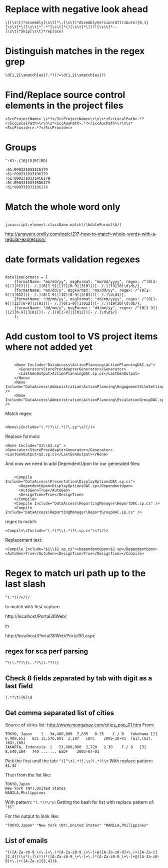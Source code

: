 # Replace with negative look ahead #
```
\[[\s\t]*assembly[\s\t]*\:[\s\t]*AssemblyVersion(Attribute){0,1}[\s\t]*\([\s\t]*".*"[\s\t]*\)[\s\t]*\](?![\s\t]*--[\s\t]*Skip[\s\t]*replace)
```

# Distinguish matches in the regex grep #
```
\d{1,2}\smatch[es]?.*?(?=\d{1,2}\smatch[es]?)
```

# Find/Replace source control elements in the project files #
```
<SccProjectName>.\s*?</SccProjectName>\r\n\s*<SccLocalPath>.*?</SccLocalPath>\r\n\s*<SccAuxPath>.*?</SccAuxPath>\r\n\s*<SccProvider>.*?</SccProvider>
```

# Groups #

```
^:61:.{10}(D|RC|RD)
```
```
:61:0903310331C6179
:61:0903310331D6179
:61:0903310331RC6179
:61:0903310331RD6179
:61:0903310331D6179

```

# Match the whole word only #

```

javascript:element.className.match(/\bdateFormat\b/)

```
http://answers.oreilly.com/topic/217-how-to-match-whole-words-with-a-regular-expression/

# date formats validation regexes #

```

dateTimeFormats = [
    {formatName: "mm/dd/yy", msgFormat: "mm/dd/yyyy", regex: /^(0[1-9]|1[012])[- /.](0[1-9]|[12][0-9]|3[01])[- /.](19|20)\d\d$/},
    {formatName: "mm/dd/y", msgFormat: "mm/dd/yy", regex: /^(0[1-9]|1[012])[- /.](0[1-9]|[12][0-9]|3[01])[- /.]\d\d$/},
    {formatName: "dd/mm/yy", msgFormat: "dd/mm/yyyy", regex: /^(0[1-9]|[12][0-9]|3[01])[- /.](0[1-9]|1[012])[- /.](19|20)\d\d$/},
	{formatName: "dd/mm/y", msgFormat: "dd/mm/yy", regex: /^(0[1-9]|[12][0-9]|3[01])[- /.](0[1-9]|1[012])[- /.]\d\d$/}
    ];

```

# Add custom tool to VS project items where not added yet #

```

    <None Include="DataAccess\ActionPlanning\ActionPlanningDAC.sp">
      <Generator>StoreProcAdapterGenerator</Generator>
      <LastGenOutput>ActionPlanningDAC.sp.cs</LastGenOutput>
    </None>
    <None Include="DataAccess\Administration\ActionPlanning\EngagementSiteSettingsDAC.sp" />
    <None Include="DataAccess\Administration\ActionPlanning\EscalationGroupDAC.sp" />

```
Match regex:
```

<None\sInclude="(.*)?\\(.*)?\.sp"\s?(/)>

```
Replace formula:
```
<None Include="$1\\$2.sp" ><Generator>StoreProcAdapterGenerator</Generator><LastGenOutput>$2.sp.cs</LastGenOutput></None>
```

And now we need to add DependentUpon for our generated files:

```

    <Compile Include="DataAccess\Presentation\DisplayOptionsDAC.sp.cs">
      <DependentUpon>DisplayOptionsDAC.sp</DependentUpon>
      <AutoGen>True</AutoGen>
      <DesignTime>True</DesignTime>
    </Compile>
    <Compile Include="DataAccess\ReportingManager\ReportDAC.sp.cs" />
    <Compile Include="DataAccess\ReportingManager\ReportGroupDAC.sp.cs" />

```

regex to match:
```
<Compile\sInclude="(.*)?\\(.*)?\.sp.cs"\s?(/)>
```
Replacement text:
```
<Compile Include="$1\\$2.sp.cs"><DependentUpon>$2.sp</DependentUpon><AutoGen>True</AutoGen><DesignTime>True</DesignTime></Compile>
```

# Regex to match uri path up to the last slash #
```
^(.*)(?=/)/
```
to match with first capture

http://localhost/Portal30Web/

in

http://localhost/Portal30Web/Portal30.aspx

## regex for sca perf parsing ##
```
^\[(.*?)\]\..*?\[(.*?)\]
```

## Check 8 fields zeparated by tab with digit as a last field ##
```
(.*?\t){8}\d
```

## Get comma separated list of cities ##
Source of cities list: http://www.mongabay.com/cities_pop_01.htm
From:
```
TOKYO, Japan	1	34,400,000	7,835	0.15	C / B	Yokohama [2] 	8,489,653	621	12,576,601	2,187	CDFC	2005-10-01	(61),(62),(63),(65)
JAKARTA, Indonesia	2	21,800,000	2,720	2.38	F / B	[3]	8,640,184	740	...	...	ESDF	2003-07-01	
```

Pick the first until the tab:
` ^([^\t].*?),\s?(.*?)\t `
With replace pattern:
`$1,$2`

Then from the list like:
```
TOKYO,Japan
New York (NY),United States
MANILA,Philippines
```

With pattern: `^(.*)?\r\n`
Getting the bash for list with replace pattern of:
`"$1" `

For the output to look like:

```
"TOKYO,Japan" "New York (NY),United States" "MANILA,Philippines" 
```

## List of emails ##
```
^(([A-Za-z0-9_\+\-]+\.)*[A-Za-z0-9_\+\-]+@([A-Za-z0-9]+\.)+([A-Za-z]{2,4})(\s*(;)\s*))*([A-Za-z0-9_\+\-]+\.)*[A-Za-z0-9_\+\-]+@([A-Za-z0-9]+\.)+([A-Za-z]{2,4})$
```